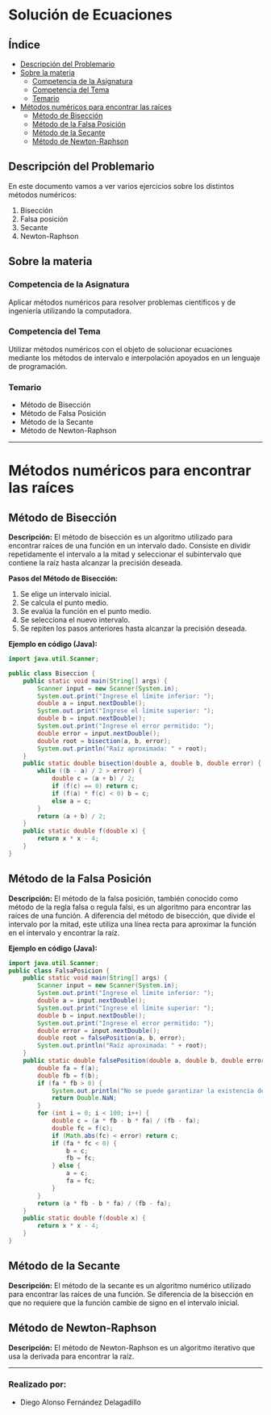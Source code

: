 # Solución de Ecuaciones

## Índice
- [Descripción del Problemario](#descripción-del-problemario)
- [Sobre la materia](#sobre-la-materia)
  - [Competencia de la Asignatura](#competencia-de-la-asignatura)
  - [Competencia del Tema](#competencia-del-tema)
  - [Temario](#temario)
- [Métodos numéricos para encontrar las raíces](#métodos-numéricos-para-encontrar-las-raíces)
  - [Método de Bisección](#método-de-bisección)
  - [Método de la Falsa Posición](#método-de-la-falsa-posición)
  - [Método de la Secante](#método-de-la-secante)
  - [Método de Newton-Raphson](#método-de-newton-raphson)

## Descripción del Problemario
En este documento vamos a ver varios ejercicios sobre los distintos métodos numéricos:

1. Bisección
2. Falsa posición
3. Secante
4. Newton-Raphson

## Sobre la materia
### Competencia de la Asignatura
Aplicar métodos numéricos para resolver problemas científicos y de ingeniería utilizando la computadora.

### Competencia del Tema
Utilizar métodos numéricos con el objeto de solucionar ecuaciones mediante los métodos de intervalo e interpolación apoyados en un lenguaje de programación.

### Temario
- Método de Bisección
- Método de Falsa Posición
- Método de la Secante
- Método de Newton-Raphson

---

# Métodos numéricos para encontrar las raíces

## Método de Bisección
**Descripción:**
El método de bisección es un algoritmo utilizado para encontrar raíces de una función en un intervalo dado. Consiste en dividir repetidamente el intervalo a la mitad y seleccionar el subintervalo que contiene la raíz hasta alcanzar la precisión deseada.

**Pasos del Método de Bisección:**
1. Se elige un intervalo inicial.
2. Se calcula el punto medio.
3. Se evalúa la función en el punto medio.
4. Se selecciona el nuevo intervalo.
5. Se repiten los pasos anteriores hasta alcanzar la precisión deseada.

**Ejemplo en código (Java):**
```java
import java.util.Scanner;

public class Biseccion {
    public static void main(String[] args) {
        Scanner input = new Scanner(System.in);
        System.out.print("Ingrese el límite inferior: ");
        double a = input.nextDouble();
        System.out.print("Ingrese el límite superior: ");
        double b = input.nextDouble();
        System.out.print("Ingrese el error permitido: ");
        double error = input.nextDouble();
        double root = bisection(a, b, error);
        System.out.println("Raíz aproximada: " + root);
    }
    public static double bisection(double a, double b, double error) {
        while ((b - a) / 2 > error) {
            double c = (a + b) / 2;
            if (f(c) == 0) return c;
            if (f(a) * f(c) < 0) b = c;
            else a = c;
        }
        return (a + b) / 2;
    }
    public static double f(double x) {
        return x * x - 4;
    }
}
```

## Método de la Falsa Posición
**Descripción:**
El método de la falsa posición, también conocido como método de la regla falsa o regula falsi, es un algoritmo para encontrar las raíces de una función. A diferencia del método de bisección, que divide el intervalo por la mitad, este utiliza una línea recta para aproximar la función en el intervalo y encontrar la raíz.

**Ejemplo en código (Java):**
```java
import java.util.Scanner;
public class FalsaPosicion {
    public static void main(String[] args) {
        Scanner input = new Scanner(System.in);
        System.out.print("Ingrese el límite inferior: ");
        double a = input.nextDouble();
        System.out.print("Ingrese el límite superior: ");
        double b = input.nextDouble();
        System.out.print("Ingrese el error permitido: ");
        double error = input.nextDouble();
        double root = falsePosition(a, b, error);
        System.out.println("Raíz aproximada: " + root);
    }
    public static double falsePosition(double a, double b, double error) {
        double fa = f(a);
        double fb = f(b);
        if (fa * fb > 0) {
            System.out.println("No se puede garantizar la existencia de una raíz en el intervalo dado.");
            return Double.NaN;
        }
        for (int i = 0; i < 100; i++) {
            double c = (a * fb - b * fa) / (fb - fa);
            double fc = f(c);
            if (Math.abs(fc) < error) return c;
            if (fa * fc < 0) {
                b = c;
                fb = fc;
            } else {
                a = c;
                fa = fc;
            }
        }
        return (a * fb - b * fa) / (fb - fa);
    }
    public static double f(double x) {
        return x * x - 4;
    }
}
```

## Método de la Secante
**Descripción:**
El método de la secante es un algoritmo numérico utilizado para encontrar las raíces de una función. Se diferencia de la bisección en que no requiere que la función cambie de signo en el intervalo inicial.

## Método de Newton-Raphson
**Descripción:**
El método de Newton-Raphson es un algoritmo iterativo que usa la derivada para encontrar la raíz.

---

### Realizado por:
- Diego Alonso Fernández Delagadillo
